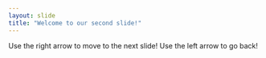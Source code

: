 ```yaml
---
layout: slide
title: "Welcome to our second slide!"
---
```

Use the right arrow to move to the next slide!
Use the left arrow to go back!
